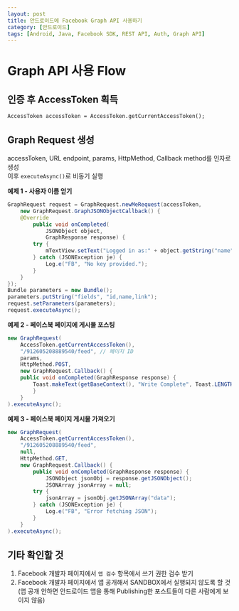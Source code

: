 ```yaml
---
layout: post
title: 안드로이드에 Facebook Graph API 사용하기
category: [안드로이드]
tags: [Android, Java, Facebook SDK, REST API, Auth, Graph API]
---
```


# Graph API 사용 Flow
## 인증 후 AccessToken 획득
`AccessToken accessToken = AccessToken.getCurrentAccessToken();`

## Graph Request 생성
accessToken, URL endpoint, params, HttpMethod, Callback method를 인자로 생성  
이후 `executeAsync()`로 비동기 실행  

**예제 1 - 사용자 이름 얻기**
``` java
GraphRequest request = GraphRequest.newMeRequest(accessToken,
    new GraphRequest.GraphJSONObjectCallback() {
    @Override
        public void onCompleted(
            JSONObject object,
            GraphResponse response) {
        try {
            mTextView.setText("Logged in as:" + object.getString("name"));
        } catch (JSONException je) {
            Log.e("FB", "No key provided.");
        }
    }
});
Bundle parameters = new Bundle();
parameters.putString("fields", "id,name,link");
request.setParameters(parameters);
request.executeAsync();
```
**예제 2 - 페이스북 페이지에 게시물 포스팅**
``` java
new GraphRequest(
    AccessToken.getCurrentAccessToken(),
    "/912605208889540/feed", // 페이지 ID
    params,
    HttpMethod.POST,
    new GraphRequest.Callback() {
    public void onCompleted(GraphResponse response) {
        Toast.makeText(getBaseContext(), "Write Complete", Toast.LENGTH_SHORT).show();
        }
    }
).executeAsync();
```

**예제 3 - 페이스북 페이지 게시물 가져오기**
``` java
new GraphRequest(
    AccessToken.getCurrentAccessToken(),
    "/912605208889540/feed",
    null,
    HttpMethod.GET,
    new GraphRequest.Callback() {
        public void onCompleted(GraphResponse response) {
            JSONObject jsonObj = response.getJSONObject();
            JSONArray jsonArray = null;
        try {
            jsonArray = jsonObj.getJSONArray("data");
        } catch (JSONException je) {
            Log.e("FB", "Error fetching JSON");
        }
    }
).executeAsync();
```

## 기타 확인할 것
1. Facebook 개발자 페이지에서 `앱 검수` 항목에서 쓰기 권한 검수 받기  
2. Facebook 개발자 페이지에서 앱 공개해서 SANDBOX에서 실행되지 않도록 할 것  
(앱 공개 안하면 안드로이드 앱을 통해 Publishing한 포스트들이 다른 사람에게 보이지 않음)
